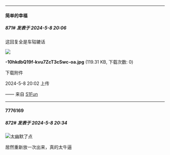 ﻿
*****

####  简单的幸福  
##### 871#       发表于 2024-5-8 20:06

这回复全是车轱辘话

<img src="https://img.saraba1st.com/forum/202405/08/200200i6r93766jsz7seyd.jpg" referrerpolicy="no-referrer">

<strong>-10hkdbQ19f-kvu7ZcT3cSwc-oa.jpg</strong> (119.31 KB, 下载次数: 0)

下载附件

2024-5-8 20:02 上传

—— 来自 [S1Fun](https://s1fun.koalcat.com)


*****

####  7776169  
##### 872#       发表于 2024-5-8 20:34

<img src="https://static.saraba1st.com/image/smiley/face2017/066.png" referrerpolicy="no-referrer">太幽默了点

居然重新放一次出来，真的太牛逼

